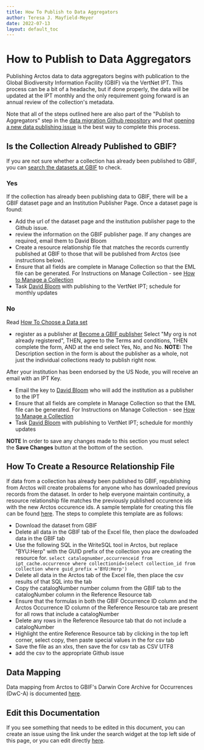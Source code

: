 ```yaml
---
title: How To Publish to Data Aggregators
author: Teresa J. Mayfield-Meyer
date: 2022-07-13
layout: default_toc
---
```


# How to Publish to Data Aggregators

Publishing Arctos data to data aggregators begins with publication to the Global Biodiversity Information Facility (GBIF) via the VertNet IPT. This process can be a bit of a headache, but if done properly, the data will be updated at the IPT monthly and the only requirement going forward is an annual review of the collection's metadata.

Note that all of the steps outlined here are also part of the "Publish to Aggregators" step in the [data migration Github repository](https://github.com/ArctosDB/data-migration/issues) and that [opening a new data publishing issue](https://github.com/ArctosDB/data-migration/issues/new?assignees=&labels=&template=12--publication-to-aggregators.md&title=Acronym+Collection+-+12.+Publish+to+Aggregators) is the best way to complete this process.

## Is the Collection Already Published to GBIF?

If you are not sure whether a collection has already been published to GBIF, you can [search the datasets at GBIF](https://www.gbif.org/dataset/search) to check. 

### Yes

If the collection has already been publishing data to GBIF, there will be a GBIF dataset page and an Institution Publisher Page.  Once a dataset page is found:

- Add the url of the dataset page and the institution publisher page to the Github issue.
- review the information on the GBIF publisher page. If any changes are required, email them to David Bloom
- Create a resource relationship file that matches the records currently published at GBIF to those that will be published from Arctos (see instructions below).
- Ensure that all fields are complete in Manage Collection so that the EML file can be generated. For Instructions on Manage Collection - see [How to Manage a Collection](https://handbook.arctosdb.org/how_to/How-to-Manage-a-Collection-in-Arctos.html)
- Task [David Bloom](https://arctos.database.museum/agent/21314879) with publishing to the VertNet IPT; schedule for monthly updates

### No

Read [How To Choose a Data set](https://discourse.gbif.org/t/how-to-choose-a-dataset-class-on-gbif-gbif-data-blog/1513)

- register as a publisher at [Become a GBIF publisher](https://www.gbif.org/become-a-publisher)
Select "My org is not already registered", THEN, agree to the Terms and conditions, THEN complete the form, AND at the end select Yes, No, and No. **NOTE:** The Description section in the form is about the publisher as a whole, not just the individual collections ready to publish right now. 

After your institution has been endorsed by the US Node, you will receive an email with an IPT Key.
-  Email the key to [David Bloom](https://arctos.database.museum/agent/21314879) who will add the institution as a publisher to the IPT 
- Ensure that all fields are complete in Manage Collection so that the EML file can be generated. For Instructions on Manage Collection - see [How to Manage a Collection](https://handbook.arctosdb.org/how_to/How-to-Manage-a-Collection-in-Arctos.html)
- Task [David Bloom](https://arctos.database.museum/agent/21314879) with publishing to VertNet IPT; schedule for monthly updates

**NOTE** In order to save any changes made to this section you must select the **Save Changes** button at the bottom of the section.

## How To Create a Resource Relationship File

If data from a collection has already been published to GBIF, republishing from Arctos will create probalems for anyone who has downloaded previous records from the dataset. In order to help everyone maintain continuity, a resource relationship file matches the previously published occurence ids with the new Arctos occurence ids. A sample template for creating this file can be found [here](https://github.com/ArctosDB/documentation-wiki/blob/gh-pages/files/resource.reference.BYU.Herp.xlsx). The steps to complete this template are as follows:

 - Download the dataset from GBIF 
 - Delete all data in the GBIF tab of the Excel file, then place the dowloaded data in the GBIF tab 
 - Use the following SQL in the WriteSQL tool in Arctos, but replace "BYU:Herp" with the GUID prefix of the collection you are creating the resource for. 
 ```select catalognumber,occurrenceid from ipt_cache.occurrence where collectionid=(select collection_id from collection where guid_prefix ='BYU:Herp')``` 
 - Delete all data in the Arctos tab of the Excel file, then place the csv results of that SQL into the tab 
 - Copy the catalogNumber number column from the GBIF tab to the catalogNumber column in the Reference Resource tab 
 - Ensure that the formulas in both the GBIF Occurrence ID column and the Arctos Occurrence ID column of the Reference Resource tab are present for all rows that include a catalogNumber 
 - Delete any rows in the Reference Resource tab that do not include a catalogNumber 
 - Highlight the entire Reference Resource tab by clicking in the top left corner, select copy, then paste special values in the for csv tab 
 - Save the file as an xlxs, then save the for csv tab as CSV UTF8 
 - add the csv to the appropriate Github issue 

## Data Mapping

Data mapping from Arctos to GBIF's Darwin Core Archive for Occurrences (DwC-A) is documented [here](https://github.com/ArctosDB/PG_DDL/blob/master/shared_data/dwc_occurrence.sql).

## Edit this Documentation

If you see something that needs to be edited in this document, you can create an issue using the link under the search widget at the top left side of this page, or you can edit directly <a href="https://github.com/ArctosDB/documentation-wiki/edit/gh-pages/_how_to/How-to-Publish-to-GBIF.markdown" target="_blank">here</a>.
 

